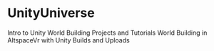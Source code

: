 # UnityUniverse
Intro to Unity World Building Projects and Tutorials
World Building in AltspaceVr with Unity Builds and Uploads
